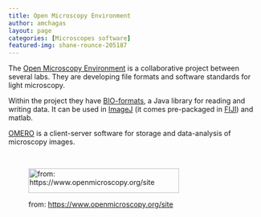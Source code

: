```yaml
---
title: Open Microscopy Environment
author: amchagas
layout: page
categories: [Microscopes software]
featured-img: shane-rounce-205187
---
```

The [Open Microscopy Environment](https://www.openmicroscopy.org/site) is a collaborative project between several labs. They are developing file formats and software standards for light microscopy.

Within the project they have [BIO-formats](https://www.openmicroscopy.org/site/products/bio-formats), a Java library for reading and writing data. It can be used in [ImageJ](http://openeuroscience.com/software/microscopy/imagej/) (it comes pre-packaged in [FIJI](http://openeuroscience.com/software/microscopy/fiji/)) and matlab.

[OMERO](https://www.openmicroscopy.org/site/products/omero) is a client-server software for storage and data-analysis of microscopy images.

&nbsp;<figure id="attachment_1153" style="width: 300px" class="wp-caption aligncenter">

<img class="wp-image-1153 size-medium" src="https://i1.wp.com/openeuroscience.com/wp-content/uploads/2015/11/ome.png?resize=300%2C49" alt="from: https://www.openmicroscopy.org/site" width="300" height="49" srcset="https://i1.wp.com/openeuroscience.com/wp-content/uploads/2015/11/ome.png?w=450 450w, https://i1.wp.com/openeuroscience.com/wp-content/uploads/2015/11/ome.png?resize=300%2C49 300w" sizes="(max-width: 300px) 100vw, 300px" data-recalc-dims="1" /><figcaption class="wp-caption-text">from: https://www.openmicroscopy.org/site</figcaption></figure>

&nbsp;
